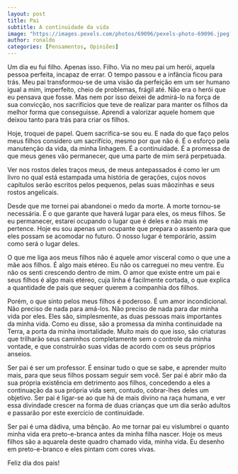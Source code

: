 ```yaml
---
layout: post
title: Pai
subtitle: A continuidade da vida
image: "https://images.pexels.com/photos/69096/pexels-photo-69096.jpeg?auto=compress&cs=tinysrgb&dpr=3&h=750&w=1260"
author: ronaldo
categories: [Pensamentos, Opiniões]
---
```


Um dia eu fui filho. Apenas isso. Filho. Via no meu pai um herói, aquela pessoa
perfeita, incapaz de errar. O tempo passou e a infância ficou para trás. Meu pai
transformou-se de uma visão da perfeição em um ser humano igual a mim,
imperfeito, cheio de problemas, frágil até. Não era o herói que eu pensava que
fosse. Mas nem por isso deixei de admirá-lo na força de sua convicção, nos
sacrifícios que teve de realizar para manter os filhos da melhor forma que
conseguisse. Aprendi a valorizar aquele homem que deixou tanto para trás para
criar os filhos.

Hoje, troquei de papel. Quem sacrifica-se sou eu. E nada do que faço pelos meus
filhos considero um sacrifício, mesmo por que não é. É o esforço pela manutenção
da vida, da minha linhagem. É a continuidade. É a promessa de que meus genes vão
permanecer, que uma parte de mim será perpetuada.

Ver nos rostos deles traços meus, de meus antepassados é como ler um livro no
qual está estampada uma história de gerações, cujos novos capítulos serão
escritos pelos pequenos, pelas suas mãozinhas e seus rostos angelicais.

Desde que me tornei pai abandonei o medo da morte. A morte tornou-se necessária.
É o que garante que haverá lugar para eles, os meus filhos. Se eu permanecer,
estarei ocupando o lugar que é deles e não mais me pertence. Hoje eu sou apenas
um ocupante que prepara o assento para que eles possam se acomodar no futuro. O
nosso lugar é temporário, assim como será o lugar deles.

O que me liga aos meus filhos não é aquele amor visceral como o que une a mãe
aos filhos. É algo mais etéreo. Eu não os carreguei no meu ventre. Eu não os
senti crescendo dentro de mim. O amor que existe entre um pai e seus filhos é
algo mais etéreo, cuja linha é facilmente cortada, o que explica a quantidade de
pais que sequer querem a companhia dos filhos.

Porém, o que sinto pelos meus filhos é poderoso. É um amor incondicional. Não
preciso de nada para amá-los. Não preciso de nada para dar minha vida por eles.
Eles são, simplesmente, as duas pessoas mais importantes da minha vida. Como eu
disse, são a promessa da minha continuidade na Terra, a porta da minha
imortalidade. Muito mais do que isso, são criaturas que trilharão seus caminhos
completamente sem o controle da minha vontade, e que construirão suas vidas de
acordo com os seus próprios anseios.

Ser pai é ser um professor. É ensinar tudo o que se sabe, e aprender muito mais,
para que seus filhos possam seguir sem você. Ser pai é abrir mão da sua própria
existência em detrimento aos filhos, concedendo a eles a continuação da sua
própria vida sem, contudo, cobrar-lhes deles um objetivo. Ser pai é ligar-se ao
que há de mais divino na raça humana, e ver essa divindade crescer na forma de
duas crianças que um dia serão adultos e passarão por este exercício de
continuidade.

Ser pai é uma dádiva, uma bênção. Ao me tornar pai eu vislumbrei o quanto minha
vida era preto-e-branca antes da minha filha nascer. Hoje os meus filhos são a
aquarela deste quadro chamado vida, minha vida. Eu desenho em preto-e-branco e
eles pintam com cores vivas.

Feliz dia dos pais!
